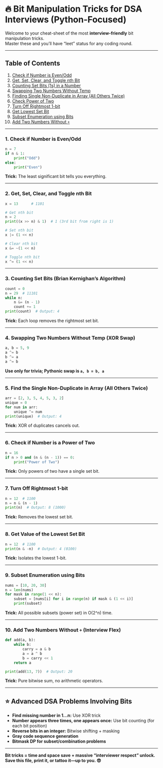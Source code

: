 # 🔥 Bit Manipulation Tricks for DSA Interviews (Python-Focused)

Welcome to your cheat-sheet of the most **interview-friendly** bit manipulation tricks.  
Master these and you’ll have “leet” status for any coding round.

---

## Table of Contents

1. [Check if Number is Even/Odd](#even-odd)
2. [Get, Set, Clear, and Toggle nth Bit](#bit-n-ops)
3. [Counting Set Bits (1s) in a Number](#count-bits)
4. [Swapping Two Numbers Without Temp](#swap-xor)
5. [Finding Single Non-Duplicate in Array (All Others Twice)](#single-number)
6. [Check Power of Two](#power-of-two)
7. [Turn Off Rightmost 1-bit](#turn-off-rightmost)
8. [Get Lowest Set Bit](#lowest-set-bit)
9. [Subset Enumeration using Bits](#subset-enum)
10. [Add Two Numbers Without `+`](#add-no-plus)

---

### 1. Check if Number is Even/Odd <a name="even-odd"></a>

```python
n = 7
if n & 1:
    print("Odd")
else:
    print("Even")
```
**Trick:** The least significant bit tells you everything.

---

### 2. Get, Set, Clear, and Toggle nth Bit <a name="bit-n-ops"></a>

```python
x = 13      # 1101

# Get nth bit
n = 2
print((x >> n) & 1)  # 1 (3rd bit from right is 1)

# Set nth bit
x |= (1 << n)

# Clear nth bit
x &= ~(1 << n)

# Toggle nth bit
x ^= (1 << n)
```

---

### 3. Counting Set Bits (Brian Kernighan’s Algorithm) <a name="count-bits"></a>

```python
count = 0
n = 29  # 11101
while n:
    n &= (n - 1)
    count += 1
print(count)  # Output: 4
```
**Trick:** Each loop removes the rightmost set bit.

---

### 4. Swapping Two Numbers Without Temp (XOR Swap) <a name="swap-xor"></a>

```python
a, b = 5, 9
a ^= b
b ^= a
a ^= b
```
**Use only for trivia; Pythonic swap is `a, b = b, a`**

---

### 5. Find the Single Non-Duplicate in Array (All Others Twice) <a name="single-number"></a>

```python
arr = [2, 3, 5, 4, 5, 3, 2]
unique = 0
for num in arr:
    unique ^= num
print(unique)  # Output: 4
```
**Trick:** XOR of duplicates cancels out.

---

### 6. Check if Number is a Power of Two <a name="power-of-two"></a>

```python
n = 16
if n > 0 and (n & (n - 1)) == 0:
    print("Power of Two")
```
**Trick:** Only powers of two have a single set bit.

---

### 7. Turn Off Rightmost 1-bit <a name="turn-off-rightmost"></a>

```python
n = 12  # 1100
n = n & (n - 1)
print(n)  # Output: 8 (1000)
```
**Trick:** Removes the lowest set bit.

---

### 8. Get Value of the Lowest Set Bit <a name="lowest-set-bit"></a>

```python
n = 12  # 1100
print(n & -n)  # Output: 4 (0100)
```
**Trick:** Isolates the lowest 1-bit.

---

### 9. Subset Enumeration using Bits <a name="subset-enum"></a>

```python
nums = [10, 20, 30]
n = len(nums)
for mask in range(1 << n):
    subset = [nums[i] for i in range(n) if mask & (1 << i)]
    print(subset)
```
**Trick:** All possible subsets (power set) in O(2^n) time.

---

### 10. Add Two Numbers Without `+` (Interview Flex) <a name="add-no-plus"></a>

```python
def add(a, b):
    while b:
        carry = a & b
        a = a ^ b
        b = carry << 1
    return a

print(add(13, 7))  # Output: 20
```
**Trick:** Pure bitwise sum, no arithmetic operators.

---

## ⭐️ Advanced DSA Problems Involving Bits

- **Find missing number in 1...n:** Use XOR trick
- **Number appears three times, one appears once:** Use bit counting (for each bit position)
- **Reverse bits in an integer:** Bitwise shifting + masking
- **Gray code sequence generation**
- **Bitmask DP for subset/combination problems**

---

**Bit tricks = time and space save + massive “interviewer respect” unlock.  
Save this file, print it, or tattoo it—up to you. 😎**